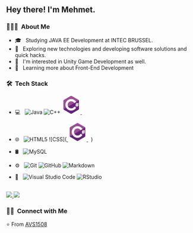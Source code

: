 
<h2> Hey there! I'm Mehmet.</h2>

<h3> 👨🏻‍💻 &nbsp;About Me </h3>

- 🎓 &nbsp; Studying JAVA EE Development at INTEC BRUSSEL.
- 🤔 &nbsp; Exploring new technologies and developing software solutions and quick hacks.
- 👀 &nbsp; I'm interested in Unity Game Development as well. 
- 🌱 &nbsp; Learning more about Front-End Development  

<h3> 🛠 &nbsp;Tech Stack</h3>

- 💻 &nbsp;
  ![Java](https://img.shields.io/badge/-Java-333333?style=flat&logo=Java&logoColor=007396)
  ![C++](https://img.shields.io/badge/-C++-333333?style=flat&logo=C%2B%2B&logoColor=00599C)
  <a href="https://www.w3schools.com/cs/" target="_blank" rel="noreferrer" title="C#"> <img src="https://raw.githubusercontent.com/devicons/devicon/master/icons/csharp/csharp-original.svg" alt="csharp" width="50" height="50"/> </a>&nbsp;&nbsp;
- 🌐 &nbsp;
  ![HTML5](https://img.shields.io/badge/-HTML5-333333?style=flat&logo=HTML5)
  ![CSS](<a href="https://www.w3schools.com/cs/" target="_blank" rel="noreferrer" title="C#"> <img src="https://raw.githubusercontent.com/devicons/devicon/master/icons/csharp/csharp-original.svg" alt="csharp" width="50" height="50"/> </a>&nbsp;&nbsp;)
 

- 🛢 &nbsp;
  ![MySQL](https://img.shields.io/badge/-MySQL-333333?style=flat&logo=mysql)

- ⚙️ &nbsp;
  ![Git](https://img.shields.io/badge/-Git-333333?style=flat&logo=git)
  ![GitHub](https://img.shields.io/badge/-GitHub-333333?style=flat&logo=github)
  ![Markdown](https://img.shields.io/badge/-Markdown-333333?style=flat&logo=markdown)
- 🔧 &nbsp;
  ![Visual Studio Code](https://img.shields.io/badge/-Visual%20Studio%20Code-333333?style=flat&logo=visual-studio-code&logoColor=007ACC)
  ![RStudio](https://img.shields.io/badge/-RStudio-333333?style=flat&logo=rstudio)
 

<br/>

<a href="https://github.com/mehmet3317">
  <img height="180em" src="https://github-readme-stats.vercel.app/api?username=mehmet3317&theme=buefy&show_icons=true" />
  <img height="180em" src="https://github-readme-stats.vercel.app/api/top-langs/?username=mehmet3317&theme=buefy&layout=compact" />
</a>

<br/>

<h3> 🤝🏻 &nbsp;Connect with Me </h3>


⭐️ From [AVS1508](https://github.com/AVS1508)
